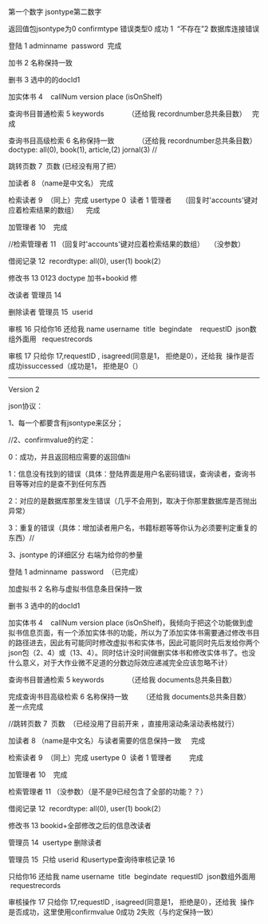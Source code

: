 第一个数字 jsontype第二数字

返回值包jsontype为0 confirmtype 错误类型0 成功 1  “不存在”2 数据库连接错误      

 登陆 1 adminname  password  完成 

加书 2 名称保持一致         

删书 3 选中的的docId1        

加实体书 4    callNum version place (isOnShelf)

 查询书目普通检索 5 keywords            （还给我 recordnumber总共条目数）   完成

 查询书目高级检索 6 名称保持一致            （还给我 recordnumber总共条目数）  doctype: all(0), book(1), article,(2) jornal(3) //  

跳转页数 7  页数 (已经没有用了把） 

加读者 8 （name是中文名） 完成 

检索读者 9  （同上）完成 usertype 0  读者 1 管理者     （回复时'accounts'键对应着检索结果的数组）    完成 

加管理者 10    完成 

//检索管理者 11  （回复时'accounts'键对应着检索结果的数组）   （没参数） 

借阅记录 12  recordtype: all(0), user(1) book(2） 

修改书 13 0123 doctype 加书+bookid 修

改读者 管理员 14   

删除读者 管理员 15  userid 

审核 16 只给你16 还给我 name username  title  begindate    requestID  json数组外面用   requestrecords 

审核 17 只给你 17,requestID , isagreed(同意是1， 拒绝是0），还给我  操作是否成功issuccessed（成功是1， 拒绝是0（） 





------

Version 2

json协议：

1、每一个都要含有jsontype来区分；



 //2、confirmvalue的约定：     

0：成功，并且返回相应需要的返回值hi  

1：信息没有找到的错误（具体：登陆界面是用户名密码错误，查询读者，查询书目等等对应的是查不到任何东西    

2：对应的是数据库那里发生错误（几乎不会用到，取决于你那里数据库是否抛出异常）    

3：重复的错误（具体：增加读者用户名，书籍标题等等你认为必须要判定重复的东西）// 



3、jsontype 的详细区分 右端为给你的参量

登陆 1 adminname  password  （已完成）

加虚拟书 2 名称与虚拟书信息条目保持一致     

删书 3 选中的的docId1       

加实体书 4    callNum version place (isOnShelf)，我倾向于把这个功能做到虚拟书信息页面，有一个添加实体书的功能，所以为了添加实体书需要通过修改书目的路径进去，因此有可能同时修改虚拟书和实体书，因此可能同时先后发给你两个json包（2、4）或（13、4）。同时估计没时间做删实体书和修改实体书了。也没什么意义，对于大作业微不足道的分数边际效应递减完全应该忽略不计） 

查询书目普通检索 5 keywords            （还给我 documents总共条目数）   

完成查询书目高级检索 6 名称保持一致       （还给我 documents总共条目数）  差一点完成

 //跳转页数 7  页数  （已经没用了目前开来 ，直接用滚动条滚动表格就行）

加读者 8 （name是中文名）与读者需要的信息保持一致     完成

检索读者 9  （同上）完成 usertype 0  读者 1 管理者         完成

加管理者 10    完成

检索管理者 11 （没参数）（是不是9已经包含了全部的功能？？）

借阅记录 12  recordtype: all(0), user(1) book(2）

修改书 13 bookid+全部修改之后的信息改读者

管理员 14  usertype 删除读者 

管理员 15  只给 userid 和usertype查询待审核记录 16 

只给你16 还给我 name username  title  begindate  requestID  json数组外面用   requestrecords

审核操作 17 只给你 17,requestID , isagreed(同意是1， 拒绝是0），还给我  操作是否成功，这里使用confirmvalue 0成功 2失败（与约定保持一致） 